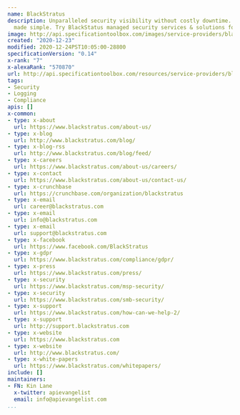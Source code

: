 ```yaml
---
name: BlackStratus
description: Unparalleled security visibility without costly downtime. Compliant operations
  made simple. Try BlackStatus managed security services & solutions for MSPs.
image: http://api.specificationtoolbox.com/images/service-providers/blackstratus.jpg
created: "2020-12-23"
modified: 2020-12-24PST10:05:00-28800
specificationVersion: "0.14"
x-rank: "7"
x-alexaRank: "570870"
url: http://api.specificationtoolbox.com/resources/service-providers/blackstratus/
tags:
- Security
- Logging
- Compliance
apis: []
x-common:
- type: x-about
  url: https://www.blackstratus.com/about-us/
- type: x-blog
  url: http://www.blackstratus.com/blog/
- type: x-blog-rss
  url: http://www.blackstratus.com/blog/feed/
- type: x-careers
  url: https://www.blackstratus.com/about-us/careers/
- type: x-contact
  url: https://www.blackstratus.com/about-us/contact-us/
- type: x-crunchbase
  url: https://crunchbase.com/organization/blackstratus
- type: x-email
  url: career@blackstratus.com
- type: x-email
  url: info@blackstratus.com
- type: x-email
  url: support@blackstratus.com
- type: x-facebook
  url: https://www.facebook.com/BlackStratus
- type: x-gdpr
  url: https://www.blackstratus.com/compliance/gdpr/
- type: x-press
  url: https://www.blackstratus.com/press/
- type: x-security
  url: https://www.blackstratus.com/msp-security/
- type: x-security
  url: https://www.blackstratus.com/smb-security/
- type: x-support
  url: https://www.blackstratus.com/how-can-we-help-2/
- type: x-support
  url: http://support.blackstratus.com
- type: x-website
  url: https://www.blackstratus.com
- type: x-website
  url: http://www.blackstratus.com/
- type: x-white-papers
  url: https://www.blackstratus.com/whitepapers/
include: []
maintainers:
- FN: Kin Lane
  x-twitter: apievangelist
  email: info@apievangelist.com
...
```

